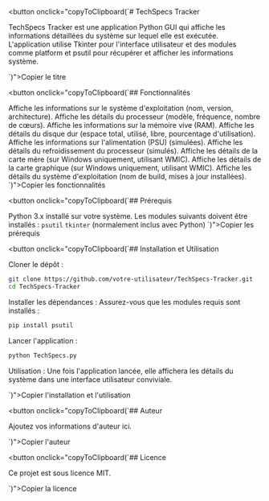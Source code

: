 <button onclick="copyToClipboard(`# TechSpecs Tracker

TechSpecs Tracker est une application Python GUI qui affiche les informations détaillées du système sur lequel elle est exécutée. L'application utilise Tkinter pour l'interface utilisateur et des modules comme platform et psutil pour récupérer et afficher les informations système.

`)">Copier le titre</button>

<button onclick="copyToClipboard(`## Fonctionnalités

Affiche les informations sur le système d'exploitation (nom, version, architecture).
Affiche les détails du processeur (modèle, fréquence, nombre de cœurs).
Affiche les informations sur la mémoire vive (RAM).
Affiche les détails du disque dur (espace total, utilisé, libre, pourcentage d'utilisation).
Affiche les informations sur l'alimentation (PSU) (simulées).
Affiche les détails du refroidissement du processeur (simulés).
Affiche les détails de la carte mère (sur Windows uniquement, utilisant WMIC).
Affiche les détails de la carte graphique (sur Windows uniquement, utilisant WMIC).
Affiche les détails du système d'exploitation (nom de build, mises à jour installées).
`)">Copier les fonctionnalités</button>

<button onclick="copyToClipboard(`## Prérequis

Python 3.x installé sur votre système.
Les modules suivants doivent être installés :
`psutil`
`tkinter` (normalement inclus avec Python)
`)">Copier les prérequis</button>

<button onclick="copyToClipboard(`## Installation et Utilisation

Cloner le dépôt :
```bash
git clone https://github.com/votre-utilisateur/TechSpecs-Tracker.git
cd TechSpecs-Tracker
```

Installer les dépendances :
Assurez-vous que les modules requis sont installés :
```bash
pip install psutil
```

Lancer l'application :
```bash
python TechSpecs.py
```

Utilisation :
Une fois l'application lancée, elle affichera les détails du système dans une interface utilisateur conviviale.

`)">Copier l'installation et l'utilisation</button>

<button onclick="copyToClipboard(`## Auteur

Ajoutez vos informations d'auteur ici.

`)">Copier l'auteur</button>

<button onclick="copyToClipboard(`## Licence

Ce projet est sous licence MIT.

`)">Copier la licence</button>

<script>
function copyToClipboard(text) {
  const el = document.createElement('textarea');
  el.value = text;
  document.body.appendChild(el);
  el.select();
  document.execCommand('copy');
  document.body.removeChild(el);
  alert('Copié !');
}
</script>
